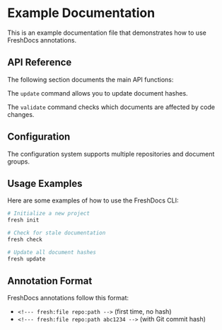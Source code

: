 # Example Documentation

This is an example documentation file that demonstrates how to use FreshDocs annotations.

## API Reference

The following section documents the main API functions:

<!--- fresh:file core:cmd/update.go 345f884 -->
The `update` command allows you to update document hashes.

<!--- fresh:file core:cmd/validate.go cc2fe6e -->
The `validate` command checks which documents are affected by code changes.

## Configuration

<!--- fresh:file core:config/config.go a5f6a81 -->
The configuration system supports multiple repositories and document groups.

## Usage Examples

Here are some examples of how to use the FreshDocs CLI:

```bash
# Initialize a new project
fresh init

# Check for stale documentation
fresh check

# Update all document hashes
fresh update
```

## Annotation Format

FreshDocs annotations follow this format:
- `<!--- fresh:file repo:path -->` (first time, no hash)
- `<!--- fresh:file repo:path abc1234 -->` (with Git commit hash) 